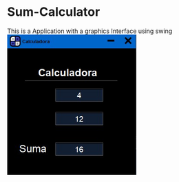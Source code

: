# Sum-Calculator
This is a Application with a graphics Interface using swing
![alt text](https://github.com/DcSergioPC/Sum-Calculator/blob/0e352bbfee2bb415f310bc2957bb897e0f1f177c/Sum.jpg?raw=true)
